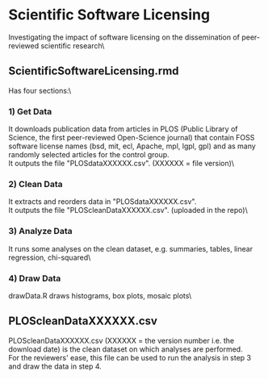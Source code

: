 # Scientific Software Licensing
Investigating the impact of software licensing on the dissemination of peer-reviewed scientific research\\


## ScientificSoftwareLicensing.rmd 
Has four sections:\
### 1) Get Data

It downloads publication data from articles in PLOS (Public Library of Science, the first peer-reviewed Open-Science journal) that contain FOSS software license names (bsd, mit, ecl, Apache, mpl, lgpl, gpl) and as many randomly selected articles for the control group. \
It outputs the file "PLOSdataXXXXXX.csv". (XXXXXX = file version)\

### 2) Clean Data

It extracts and reorders data in "PLOSdataXXXXXX.csv".\
It outputs the file "PLOScleanDataXXXXXX.csv". (uploaded in the repo)\

### 3) Analyze Data

It runs some analyses on the clean dataset, e.g. summaries, tables, linear regression, chi-squared\

### 4) Draw Data

drawData.R draws histograms, box plots, mosaic plots\\


## PLOScleanDataXXXXXX.csv

PLOScleanDataXXXXXX.csv (XXXXXX = the version number i.e. the download date) is the clean dataset on which analyses are performed.\
For the reviewers' ease, this file can be used to run the analysis in step 3 and draw the data in step 4.
